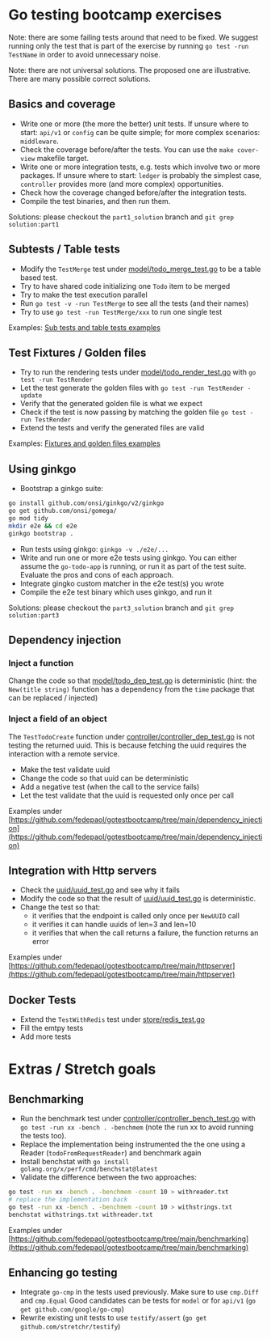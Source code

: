 # Go testing bootcamp exercises

Note: there are some failing tests around that need to be fixed. We suggest running only the test that is
part of the exercise by running `go test -run TestName` in order to avoid unnecessary noise.

Note: there are not universal solutions. The proposed one are illustrative. There are many possible correct solutions.

## Basics and coverage

- Write one or more (the more the better) unit tests.
  If unsure where to start: `api/v1` or `config` can be quite simple; for more complex scenarios: `middleware`.
- Check the coverage before/after the tests. You can use the `make cover-view` makefile target.
- Write one or more integration tests, e.g. tests which involve two or more packages.
  If unsure where to start: `ledger`  is probably the simplest case, `controller` provides more (and more complex) opportunities.
- Check how the coverage changed before/after the integration tests.
- Compile the test binaries, and then run them.

Solutions: please checkout the `part1_solution` branch and `git grep solution:part1`

## Subtests / Table tests

- Modify the `TestMerge` test under [model/todo_merge_test.go](model/todo_merge_test.go) to be a table based
test.
- Try to have shared code initializing one `Todo` item to be merged
- Try to make the test execution parallel
- Run `go test -v -run TestMerge` to see all the tests (and their names)
- Try to use `go test -run TestMerge/xxx` to run one single test

Examples: [Sub tests and table tests examples](https://github.com/fedepaol/gotestbootcamp/tree/main/subteststabletests)

## Test Fixtures / Golden files

- Try to run the rendering tests under [model/todo_render_test.go](model/todo_render_test.go) with `go test -run TestRender`
- Let the test generate the golden files with `go test -run TestRender -update`
- Verify that the generated golden file is what we expect
- Check if the test is now passing by matching the golden file `go test -run TestRender`
- Extend the tests and verify the generated files are valid

Examples: [Fixtures and golden files examples](https://github.com/fedepaol/gotestbootcamp/tree/main/fixturesandgoldenfiles)

## Using ginkgo

- Bootstrap a ginkgo suite:

```bash
go install github.com/onsi/ginkgo/v2/ginkgo
go get github.com/onsi/gomega/
go mod tidy
mkdir e2e && cd e2e
ginkgo bootstrap .
```

- Run tests using ginkgo: `ginkgo -v ./e2e/...`
- Write and run one or more e2e tests using ginkgo. You can either assume the `go-todo-app` is running, or run it as part of the test suite. Evaluate the pros and cons of each approach.
- Integrate gingko custom matcher in the e2e test(s) you wrote
- Compile the e2e test binary which uses ginkgo, and run it

Solutions: please checkout the `part3_solution` branch and `git grep solution:part3`

## Dependency injection

### Inject a function

Change the code so that [model/todo_dep_test.go](model/todo_dep_test.go) is deterministic (hint: the `New(title string)` function has a dependency from the `time` package that can be replaced / injected)

### Inject a field of an object

The `TestTodoCreate` function under [controller/controller_dep_test.go](controller/controller_dep_test.go) is not testing the returned uuid. This is because fetching the uuid requires the interaction with a remote service.

- Make the test validate uuid
- Change the code so that uuid can be deterministic
- Add a negative test (when the call to the service fails)
- Let the test validate that the uuid is requested only once per call

Examples under [https://github.com/fedepaol/gotestbootcamp/tree/main/dependency_injection](https://github.com/fedepaol/gotestbootcamp/tree/main/dependency_injection)

## Integration with Http servers

- Check the [uuid/uuid_test.go](uuid/uuid_test.go) and see why it fails
- Modify the code so that the result of [uuid/uuid_test.go](uuid/uuid_test.go) is deterministic.
- Change the test so that:
  - it verifies that the endpoint is called only once per `NewUUID` call
  - it verifies it can handle uuids of len=3 and len=10
  - it verifies that when the call returns a failure, the function returns an error

Examples under [https://github.com/fedepaol/gotestbootcamp/tree/main/httpserver](https://github.com/fedepaol/gotestbootcamp/tree/main/httpserver)

## Docker Tests

- Extend the `TestWithRedis` test under [store/redis_test.go](store/redis_test.go)
- Fill the emtpy tests
- Add more tests

# Extras / Stretch goals

## Benchmarking

- Run the benchmark test under [controller/controller_bench_test.go](controller/controller_bench_test.go) with `go test -run xx -bench . -benchmem` (note the run xx to avoid running the tests too).
- Replace the implementation being instrumented the the one using a Reader (`todoFromRequestReader`) and benchmark again
- Install benchstat with `go install golang.org/x/perf/cmd/benchstat@latest`
- Validate the difference between the two approaches:

```bash
go test -run xx -bench . -benchmem -count 10 > withreader.txt
# replace the implementation back
go test -run xx -bench . -benchmem -count 10 > withstrings.txt
benchstat withstrings.txt withreader.txt
```

Examples under [https://github.com/fedepaol/gotestbootcamp/tree/main/benchmarking](https://github.com/fedepaol/gotestbootcamp/tree/main/benchmarking)

## Enhancing go testing

- Integrate `go-cmp` in the tests used previously. Make sure to use `cmp.Diff` and `cmp.Equal` Good candidates can be tests for `model` or for `api/v1` (`go get github.com/google/go-cmp`)
- Rewrite existing unit tests to use `testify/assert` (`go get github.com/stretchr/testify`)
